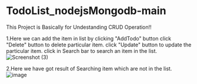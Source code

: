 # TodoList_nodejsMongodb-main
This Project is Basically for Undestanding CRUD Operation!!

1.Here we can add the item in list by clicking "AddTodo" button
   click "Delete" button to delete particular item.
   click  "Update" button to update the particular item.
   click in Search bar to search an item in the list.
![Screenshot (3)](https://github.com/ritik-0707/TodoList_nodejsMongodb-main/assets/95428160/5003cef0-62e5-4a14-8a36-feb22c76e0a5)




2.Here we have got result of Searching item which are not in the list.
![image](https://github.com/ritik-0707/TodoList_nodejsMongodb-main/assets/95428160/d6c4f50e-993e-4653-a313-adfe89c20b3e)
